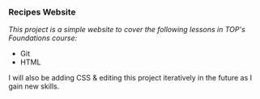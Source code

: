 ### Recipes Website

*This project is a simple website to cover the following lessons in TOP's Foundations course:*
- Git
- HTML

I will also be adding CSS & editing this project iteratively in the future as I gain new skills.
